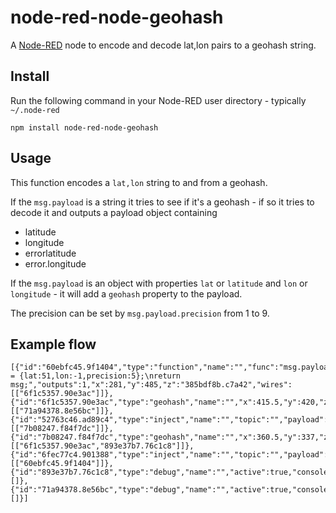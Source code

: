 node-red-node-geohash
=====================

A <a href="http://nodered.org" target="_new">Node-RED</a> node to encode and decode lat,lon pairs to a <h href="http://en.wikipedia.org/wiki/Geohash">geohash</a> string.

Install
-------

Run the following command in your Node-RED user directory - typically `~/.node-red`

    npm install node-red-node-geohash


Usage
-----

This function encodes a `lat,lon` string to and from a geohash.

If the `msg.payload` is a string it tries to see if it's a geohash -
    if so it tries to decode it and outputs a payload object containing

 - latitude
 - longitude
 - errorlatitude
 - error.longitude

If the `msg.payload` is an object with properties `lat` or `latitude` and `lon` or `longitude`  - it will add a `geohash` property to the payload.

The precision can be set by `msg.payload.precision` from 1 to 9.


Example flow
------------

<pre><code>[{"id":"60ebfc45.9f1404","type":"function","name":"","func":"msg.payload = {lat:51,lon:-1,precision:5};\nreturn msg;","outputs":1,"x":281,"y":485,"z":"385bdf8b.c7a42","wires":[["6f1c5357.90e3ac"]]},{"id":"6f1c5357.90e3ac","type":"geohash","name":"","x":415.5,"y":420,"z":"385bdf8b.c7a42","wires":[["71a94378.8e56bc"]]},{"id":"52763c46.ad89c4","type":"inject","name":"","topic":"","payload":"51.05,-1.05","payloadType":"string","repeat":"","crontab":"","once":false,"x":165.5,"y":337,"z":"385bdf8b.c7a42","wires":[["7b08247.f84f7dc"]]},{"id":"7b08247.f84f7dc","type":"geohash","name":"","x":360.5,"y":337,"z":"385bdf8b.c7a42","wires":[["6f1c5357.90e3ac","893e37b7.76c1c8"]]},{"id":"6fec77c4.901388","type":"inject","name":"","topic":"","payload":"","payloadType":"date","repeat":"","crontab":"","once":false,"x":155,"y":397,"z":"385bdf8b.c7a42","wires":[["60ebfc45.9f1404"]]},{"id":"893e37b7.76c1c8","type":"debug","name":"","active":true,"console":"false","complete":"false","x":535,"y":337,"z":"385bdf8b.c7a42","wires":[]},{"id":"71a94378.8e56bc","type":"debug","name":"","active":true,"console":"false","complete":"false","x":590,"y":420,"z":"385bdf8b.c7a42","wires":[]}]</code></pre>
